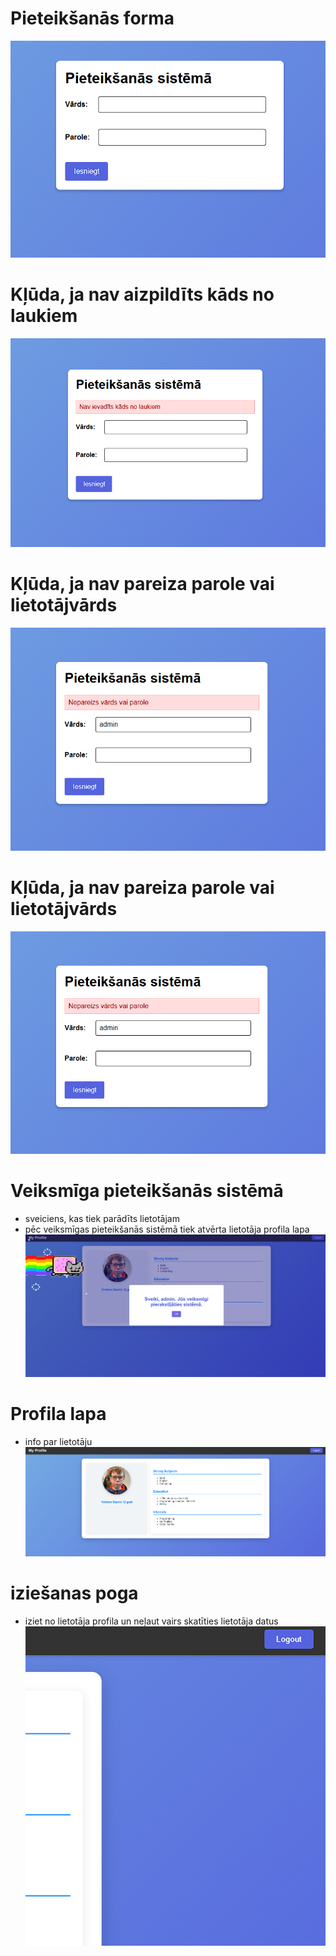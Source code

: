 # Pieteikšanās forma
![alt text](i1.png)

# Kļūda, ja nav aizpildīts kāds no laukiem
![alt text](i2.png)

# Kļūda, ja nav pareiza parole vai lietotājvārds
![alt text](i3.png)

# Kļūda, ja nav pareiza parole vai lietotājvārds
![alt text](i3.png)

# Veiksmīga pieteikšanās sistēmā
- sveiciens, kas tiek parādīts lietotājam
- pēc veiksmīgas pieteikšanās sistēmā tiek atvērta lietotāja profila lapa
![alt text](i4.png)

# Profila lapa
- info par lietotāju
![alt text](i5.png)

# iziešanas poga
- iziet no lietotāja profila un neļaut vairs skatīties lietotāja datus
![alt text](logout.png)


